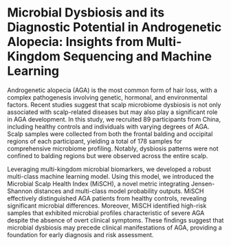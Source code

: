 # Microbial Dysbiosis and its Diagnostic Potential in Androgenetic Alopecia: Insights from Multi-Kingdom Sequencing and Machine Learning
Androgenetic alopecia (AGA) is the most common form of hair loss, with a complex pathogenesis involving genetic, hormonal, and environmental factors. Recent studies suggest that scalp microbiome dysbiosis is not only associated with scalp-related diseases but may also play a significant role in AGA development. In this study, we recruited 89 participants from China, including healthy controls and individuals with varying degrees of AGA. Scalp samples were collected from both the frontal balding and occipital regions of each participant, yielding a total of 178 samples for comprehensive microbiome profiling. Notably, dysbiosis patterns were not confined to balding regions but were observed across the entire scalp.

Leveraging multi-kingdom microbial biomarkers, we developed a robust multi-class machine learning model. Using this model, we introduced the Microbial Scalp Health Index (MiSCH), a novel metric integrating Jensen-Shannon distances and multi-class model probability outputs. MiSCH effectively distinguished AGA patients from healthy controls, revealing significant microbial differences. Moreover, MiSCH identified high-risk samples that exhibited microbial profiles characteristic of severe AGA despite the absence of overt clinical symptoms. These findings suggest that microbial dysbiosis may precede clinical manifestations of AGA, providing a foundation for early diagnosis and risk assessment.
